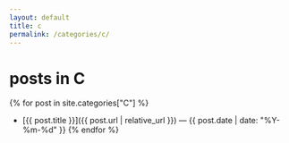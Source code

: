 ```yaml
---
layout: default
title: c
permalink: /categories/c/
---
```


# posts in **C**

{% for post in site.categories["C"] %}
- [{{ post.title }}]({{ post.url | relative_url }}) <span class="meta">— {{ post.date | date: "%Y-%m-%d" }}</span>
{% endfor %}
